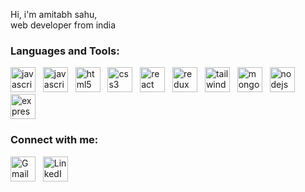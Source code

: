 <font size=”10”>Hi, i'm <font size=”16”>a</font>mitabh <font size=”16”>s</font>ahu,<br />web developer from india</font>

<h3 align="left">Languages and Tools:</h3>
<div align="left">
    <img src="https://cdn.jsdelivr.net/gh/devicons/devicon/icons/javascript/javascript-original.svg" alt="javascript" width="40" height="40" />
    &nbsp;
    <img src="https://cdn.jsdelivr.net/gh/devicons/devicon/icons/typescript/typescript-original.svg" alt="javascript" width="40" height="40" />
    &nbsp;
    <img src="https://cdn.jsdelivr.net/gh/devicons/devicon/icons/html5/html5-original.svg" alt="html5" width="40" height="40"/>
    &nbsp;
    <img src="https://cdn.jsdelivr.net/gh/devicons/devicon/icons/css3/css3-original.svg" alt="css3" width="40" height="40"/>
    &nbsp;
    <img src="https://cdn.jsdelivr.net/gh/devicons/devicon/icons/react/react-original.svg" alt="react and react-native" width="40" height="40"/>
    &nbsp;          
    <img src="https://cdn.jsdelivr.net/gh/devicons/devicon/icons/redux/redux-original.svg" alt="redux" width="40" height="40"/>
    &nbsp;
    <img src="https://cdn.jsdelivr.net/gh/devicons/devicon/icons/tailwindcss/tailwindcss-plain.svg" alt="tailwindcss" width="40" height="40"/>
    &nbsp;
    <img src="https://cdn.jsdelivr.net/gh/devicons/devicon/icons/mongodb/mongodb-original.svg" alt="mongodb" width="40" height="40"/>
    &nbsp;
    <img src="https://cdn.jsdelivr.net/gh/devicons/devicon/icons/nodejs/nodejs-original.svg" alt="nodejs" width="40" height="40"/>
    &nbsp;
    <img src="https://cdn.jsdelivr.net/gh/devicons/devicon/icons/express/express-original.svg" alt="express" width="40" height="40"/>
</div>

<h3 align="left">Connect with me:</h3>
<div align="left">
    <a href="mailto:amitabh.sahu0008@gmail.com?subject=[Github]%20Hi%20👋" target="blank"><img align="center" src="https://edent.github.io/SuperTinyIcons/images/svg/gmail.svg" alt="Gmail" height="40" width="40" /></a>
    &nbsp;
    <a href="https://linkedin.com/in/amitabh-sahu" target="blank"><img align="center" src="https://edent.github.io/SuperTinyIcons/images/svg/linkedin.svg" alt="LinkedIn" height="40" width="40" /></a>
</div>
